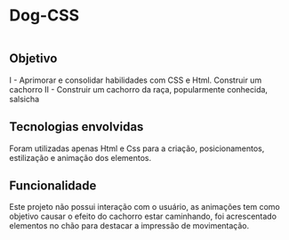 # Dog-CSS

![]()

## Objetivo
  I - Aprimorar e consolidar habilidades com CSS e Html. Construir um cachorro 
  II - Construir um cachorro da raça, popularmente conhecida, salsicha
 
## Tecnologias envolvidas
  Foram utilizadas apenas Html e Css para a criação, posicionamentos, estilização e animação dos elementos.

## Funcionalidade
  Este projeto não possui interação com o usuário, as animações tem como objetivo causar o efeito do cachorro estar caminhando, foi acrescentado elementos no chão para destacar a impressão de movimentação.
  
